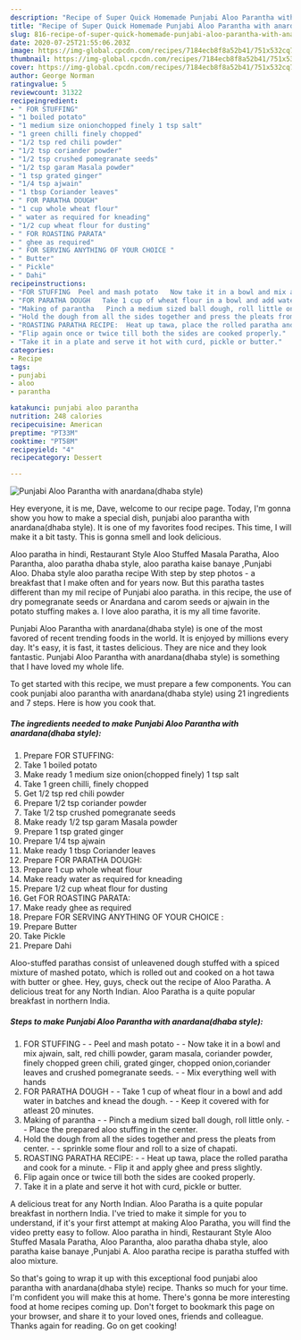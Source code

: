 ```yaml
---
description: "Recipe of Super Quick Homemade Punjabi Aloo Parantha with anardana(dhaba style)"
title: "Recipe of Super Quick Homemade Punjabi Aloo Parantha with anardana(dhaba style)"
slug: 816-recipe-of-super-quick-homemade-punjabi-aloo-parantha-with-anardanadhaba-style
date: 2020-07-25T21:55:06.203Z
image: https://img-global.cpcdn.com/recipes/7184ecb8f8a52b41/751x532cq70/punjabi-aloo-parantha-with-anardanadhaba-style-recipe-main-photo.jpg
thumbnail: https://img-global.cpcdn.com/recipes/7184ecb8f8a52b41/751x532cq70/punjabi-aloo-parantha-with-anardanadhaba-style-recipe-main-photo.jpg
cover: https://img-global.cpcdn.com/recipes/7184ecb8f8a52b41/751x532cq70/punjabi-aloo-parantha-with-anardanadhaba-style-recipe-main-photo.jpg
author: George Norman
ratingvalue: 5
reviewcount: 31322
recipeingredient:
- " FOR STUFFING"
- "1 boiled potato"
- "1 medium size onionchopped finely 1 tsp salt"
- "1 green chilli finely chopped"
- "1/2 tsp red chili powder"
- "1/2 tsp coriander powder"
- "1/2 tsp crushed pomegranate seeds"
- "1/2 tsp garam Masala powder"
- "1 tsp grated ginger"
- "1/4 tsp ajwain"
- "1 tbsp Coriander leaves"
- " FOR PARATHA DOUGH"
- "1 cup whole wheat flour"
- " water as required for kneading"
- "1/2 cup wheat flour for dusting"
- " FOR ROASTING PARATA"
- " ghee as required"
- " FOR SERVING ANYTHING OF YOUR CHOICE "
- " Butter"
- " Pickle"
- " Dahi"
recipeinstructions:
- "FOR STUFFING  Peel and mash potato   Now take it in a bowl and mix ajwain, salt, red chilli powder, garam masala, coriander powder, finely chopped green chili, grated ginger, chopped onion,coriander leaves and crushed pomegranate seeds.   Mix everything well with hands"
- "FOR PARATHA DOUGH   Take 1 cup of wheat flour in a bowl and add water in batches and knead the dough.  Keep it covered with for atleast 20 minutes."
- "Making of parantha   Pinch a medium sized ball dough, roll little only.   Place the prepared aloo stuffing in the center."
- "Hold the dough from all the sides together and press the pleats from center.  sprinkle some flour and roll to a size of chapati."
- "ROASTING PARATHA RECIPE:  Heat up tawa, place the rolled paratha and cook for a minute. Flip it and apply ghee and press slightly."
- "Flip again once or twice till both the sides are cooked properly."
- "Take it in a plate and serve it hot with curd, pickle or butter."
categories:
- Recipe
tags:
- punjabi
- aloo
- parantha

katakunci: punjabi aloo parantha 
nutrition: 248 calories
recipecuisine: American
preptime: "PT33M"
cooktime: "PT58M"
recipeyield: "4"
recipecategory: Dessert

---
```



![Punjabi Aloo Parantha with anardana(dhaba style)](https://img-global.cpcdn.com/recipes/7184ecb8f8a52b41/751x532cq70/punjabi-aloo-parantha-with-anardanadhaba-style-recipe-main-photo.jpg)

Hey everyone, it is me, Dave, welcome to our recipe page. Today, I'm gonna show you how to make a special dish, punjabi aloo parantha with anardana(dhaba style). It is one of my favorites food recipes. This time, I will make it a bit tasty. This is gonna smell and look delicious.

Aloo paratha in hindi, Restaurant Style Aloo Stuffed Masala Paratha, Aloo Parantha, aloo paratha dhaba style, aloo paratha kaise banaye ,Punjabi Aloo. Dhaba style aloo paratha recipe With step by step photos - a breakfast that I make often and for years now. But this paratha tastes different than my mil recipe of Punjabi aloo paratha. in this recipe, the use of dry pomegranate seeds or Anardana and carom seeds or ajwain in the potato stuffing makes a. I love aloo paratha, it is my all time favorite.

Punjabi Aloo Parantha with anardana(dhaba style) is one of the most favored of recent trending foods in the world. It is enjoyed by millions every day. It's easy, it is fast, it tastes delicious. They are nice and they look fantastic. Punjabi Aloo Parantha with anardana(dhaba style) is something that I have loved my whole life.


To get started with this recipe, we must prepare a few components. You can cook punjabi aloo parantha with anardana(dhaba style) using 21 ingredients and 7 steps. Here is how you cook that.

<!--inarticleads1-->

##### The ingredients needed to make Punjabi Aloo Parantha with anardana(dhaba style):

1. Prepare  FOR STUFFING:
1. Take 1 boiled potato
1. Make ready 1 medium size onion(chopped finely) 1 tsp salt
1. Take 1 green chilli, finely chopped
1. Get 1/2 tsp red chili powder
1. Prepare 1/2 tsp coriander powder
1. Take 1/2 tsp crushed pomegranate seeds
1. Make ready 1/2 tsp garam Masala powder
1. Prepare 1 tsp grated ginger
1. Prepare 1/4 tsp ajwain
1. Make ready 1 tbsp Coriander leaves
1. Prepare  FOR PARATHA DOUGH:
1. Prepare 1 cup whole wheat flour
1. Make ready  water as required for kneading
1. Prepare 1/2 cup wheat flour for dusting
1. Get  FOR ROASTING PARATA:
1. Make ready  ghee as required
1. Prepare  FOR SERVING ANYTHING OF YOUR CHOICE :
1. Prepare  Butter
1. Take  Pickle
1. Prepare  Dahi


Aloo-stuffed parathas consist of unleavened dough stuffed with a spiced mixture of mashed potato, which is rolled out and cooked on a hot tawa with butter or ghee. Hey, guys, check out the recipe of Aloo Paratha. A delicious treat for any North Indian. Aloo Paratha is a quite popular breakfast in northern India. 

<!--inarticleads2-->

##### Steps to make Punjabi Aloo Parantha with anardana(dhaba style):

1. FOR STUFFING -  - Peel and mash potato  -  - Now take it in a bowl and mix ajwain, salt, red chilli powder, garam masala, coriander powder, finely chopped green chili, grated ginger, chopped onion,coriander leaves and crushed pomegranate seeds.  -  - Mix everything well with hands
1. FOR PARATHA DOUGH  -  - Take 1 cup of wheat flour in a bowl and add water in batches and knead the dough. -  - Keep it covered with for atleast 20 minutes.
1. Making of parantha  -  - Pinch a medium sized ball dough, roll little only.  -  - Place the prepared aloo stuffing in the center.
1. Hold the dough from all the sides together and press the pleats from center. -  - sprinkle some flour and roll to a size of chapati.
1. ROASTING PARATHA RECIPE: -  - Heat up tawa, place the rolled paratha and cook for a minute. - Flip it and apply ghee and press slightly.
1. Flip again once or twice till both the sides are cooked properly.
1. Take it in a plate and serve it hot with curd, pickle or butter.


A delicious treat for any North Indian. Aloo Paratha is a quite popular breakfast in northern India. I&#39;ve tried to make it simple for you to understand, if it&#39;s your first attempt at making Aloo Paratha, you will find the video pretty easy to follow. Aloo paratha in hindi, Restaurant Style Aloo Stuffed Masala Paratha, Aloo Parantha, aloo paratha dhaba style, aloo paratha kaise banaye ,Punjabi A. Aloo paratha recipe is paratha stuffed with aloo mixture. 

So that's going to wrap it up with this exceptional food punjabi aloo parantha with anardana(dhaba style) recipe. Thanks so much for your time. I'm confident you will make this at home. There's gonna be more interesting food at home recipes coming up. Don't forget to bookmark this page on your browser, and share it to your loved ones, friends and colleague. Thanks again for reading. Go on get cooking!
